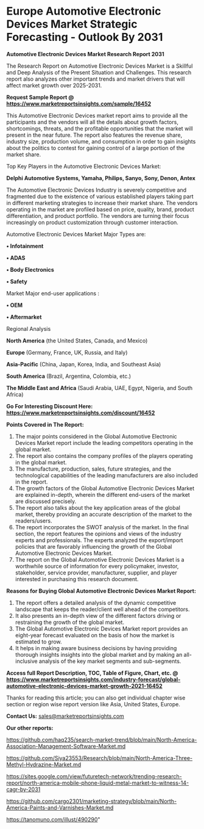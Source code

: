 # Europe Automotive Electronic Devices Market Strategic Forecasting - Outlook By 2031

<strong>Automotive Electronic Devices Market Research Report 2031</strong>

The Research Report on Automotive Electronic Devices Market is a Skillful and Deep Analysis of the Present Situation and Challenges. This research report also analyzes other important trends and market drivers that will affect market growth over 2025-2031.

<strong>Request Sample Report @ <a href=https://www.marketreportsinsights.com/sample/16452>https://www.marketreportsinsights.com/sample/16452</a></strong>

This Automotive Electronic Devices market report aims to provide all the participants and the vendors will all the details about growth factors, shortcomings, threats, and the profitable opportunities that the market will present in the near future. The report also features the revenue share, industry size, production volume, and consumption in order to gain insights about the politics to contest for gaining control of a large portion of the market share.

Top Key Players in the Automotive Electronic Devices Market:

<strong>Delphi Automotive Systems, Yamaha, Philips, Sanyo, Sony, Denon, Antex</strong>

The Automotive Electronic Devices Industry is severely competitive and fragmented due to the existence of various established players taking part in different marketing strategies to increase their market share. The vendors operating in the market are profiled based on price, quality, brand, product differentiation, and product portfolio. The vendors are turning their focus increasingly on product customization through customer interaction.

Automotive Electronic Devices Market Major Types are:

<strong>• Infotainment

• ADAS

• Body Electronics

• Safety</strong>

Market Major end-user applications :

<strong>• OEM

• Aftermarket</strong>

Regional Analysis

</u><strong><b>North America</b></strong> (the United States, Canada, and Mexico)

<strong><b>Europe </b></strong>(Germany, France, UK, Russia, and Italy)

<strong><b>Asia-Pacific</b></strong> (China, Japan, Korea, India, and Southeast Asia)

<strong><b>South America</b></strong> (Brazil, Argentina, Colombia, etc.)

<strong><b>The Middle East and Africa</b></strong> (Saudi Arabia, UAE, Egypt, Nigeria, and South Africa)

<strong>Go For Interesting Discount Here: <a href=https://www.marketreportsinsights.com/discount/16452>https://www.marketreportsinsights.com/discount/16452</a></strong>

<strong>Points Covered in The Report:</strong>
<ol>
  <li>The major points considered in the Global Automotive Electronic Devices Market report include the leading competitors operating in the global market.</li>
  <li>The report also contains the company profiles of the players operating in the global market.</li>
  <li>The manufacture, production, sales, future strategies, and the technological capabilities of the leading manufacturers are also included in the report.</li>
  <li>The growth factors of the Global Automotive Electronic Devices Market are explained in-depth, wherein the different end-users of the market are discussed precisely.</li>
  <li>The report also talks about the key application areas of the global market, thereby providing an accurate description of the market to the readers/users.</li>
  <li>The report incorporates the SWOT analysis of the market. In the final section, the report features the opinions and views of the industry experts and professionals. The experts analyzed the export/import policies that are favorably influencing the growth of the Global Automotive Electronic Devices Market.</li>
  <li>The report on the Global Automotive Electronic Devices Market is a worthwhile source of information for every policymaker, investor, stakeholder, service provider, manufacturer, supplier, and player interested in purchasing this research document.</li>
</ol>
<strong>Reasons for Buying Global Automotive Electronic Devices Market Report:</strong>

<ol>
  <li>The report offers a detailed analysis of the dynamic competitive landscape that keeps the reader/client well ahead of the competitors.</li>
  <li>It also presents an in-depth view of the different factors driving or restraining the growth of the global market.</li>
  <li>The Global Automotive Electronic Devices Market report provides an eight-year forecast evaluated on the basis of how the market is estimated to grow.</li>
  <li>It helps in making aware business decisions by having providing thorough insights insights into the global market and by making an all-inclusive analysis of the key market segments and sub-segments.</li>
</ol>
<strong>Access full Report Description, TOC, Table of Figure, Chart, etc. @ <a href=https://www.marketreportsinsights.com/industry-forecast/global-automotive-electronic-devices-market-growth-2021-16452>https://www.marketreportsinsights.com/industry-forecast/global-automotive-electronic-devices-market-growth-2021-16452</a></strong>


Thanks for reading this article; you can also get individual chapter wise section or region wise report version like Asia, United States, Europe.

<strong>Contact Us:</strong>
sales@marketreportsinsights.com

<strong>Our other reports:</strong>

<a href=https://github.com/haq235/search-market-trend/blob/main/North-America-Association-Management-Software-Market.md>https://github.com/haq235/search-market-trend/blob/main/North-America-Association-Management-Software-Market.md</a>

<a href=https://github.com/Siya23553/Research/blob/main/North-America-Three-Methyl-Hydrazine-Market.md>https://github.com/Siya23553/Research/blob/main/North-America-Three-Methyl-Hydrazine-Market.md</a>

<a href=https://sites.google.com/view/futuretech-network/trending-research-report/north-america-mobile-phone-liquid-metal-market-to-witness-14-cagr-by-2031>https://sites.google.com/view/futuretech-network/trending-research-report/north-america-mobile-phone-liquid-metal-market-to-witness-14-cagr-by-2031</a>

<a href=https://github.com/cargo2301/marketing-strategy/blob/main/North-America-Paints-and-Varnishes-Market.md>https://github.com/cargo2301/marketing-strategy/blob/main/North-America-Paints-and-Varnishes-Market.md</a>

<a href=https://tanomuno.com/illust/490290>https://tanomuno.com/illust/490290</a>"
